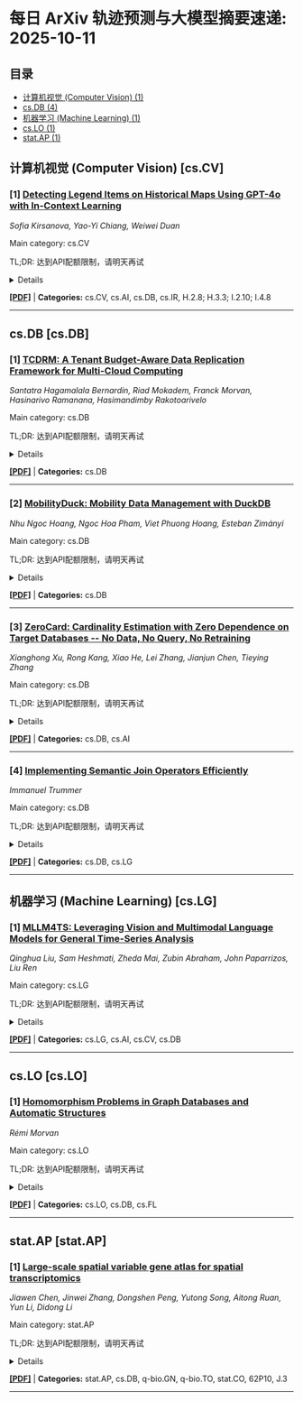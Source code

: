 # 每日 ArXiv 轨迹预测与大模型摘要速递: 2025-10-11

## 目录

- [计算机视觉 (Computer Vision) (1)](#cs-cv)
- [cs.DB (4)](#cs-db)
- [机器学习 (Machine Learning) (1)](#cs-lg)
- [cs.LO (1)](#cs-lo)
- [stat.AP (1)](#stat-ap)

## 计算机视觉 (Computer Vision) [cs.CV]
### [1] [Detecting Legend Items on Historical Maps Using GPT-4o with In-Context Learning](https://arxiv.org/abs/2510.08385)
*Sofia Kirsanova, Yao-Yi Chiang, Weiwei Duan*

Main category: cs.CV

TL;DR: 达到API配额限制，请明天再试


<details>
  <summary>Details</summary>
Motivation: Error: API quota exceeded

Method: Error: API quota exceeded

Result: Error: API quota exceeded

Conclusion: 请联系管理员或等待明天API配额重置。

Abstract: Historical map legends are critical for interpreting cartographic symbols. However, their inconsistent layouts and unstructured formats make automatic extraction challenging. Prior work focuses primarily on segmentation or general optical character recognition (OCR), with few methods effectively matching legend symbols to their corresponding descriptions in a structured manner. We present a method that combines LayoutLMv3 for layout detection with GPT-4o using in-context learning to detect and link legend items and their descriptions via bounding box predictions. Our experiments show that GPT-4 with structured JSON prompts outperforms the baseline, achieving 88% F-1 and 85% IoU, and reveal how prompt design, example counts, and layout alignment affect performance. This approach supports scalable, layout-aware legend parsing and improves the indexing and searchability of historical maps across various visual styles.

</details>

[**[PDF]**](https://arxiv.org/pdf/2510.08385) | **Categories:** cs.CV, cs.AI, cs.DB, cs.IR, H.2.8; H.3.3; I.2.10; I.4.8

---


## cs.DB [cs.DB]
### [1] [TCDRM: A Tenant Budget-Aware Data Replication Framework for Multi-Cloud Computing](https://arxiv.org/abs/2510.07833)
*Santatra Hagamalala Bernardin, Riad Mokadem, Franck Morvan, Hasinarivo Ramanana, Hasimandimby Rakotoarivelo*

Main category: cs.DB

TL;DR: 达到API配额限制，请明天再试


<details>
  <summary>Details</summary>
Motivation: Error: API quota exceeded

Method: Error: API quota exceeded

Result: Error: API quota exceeded

Conclusion: 请联系管理员或等待明天API配额重置。

Abstract: Multi-cloud computing systems face significant challenges in ensuring acceptable performance while adhering to tenant budget requirements. This paper proposes a tenant budget-aware (tenant-centric) data replication framework for Multi-Cloud Computing (TCDRM). The proposed strategy dynamically creates data replicas based on predefined thresholds for response time, economic budget of the tenant and data popularity. TCDRM employs a heuristic replica placement algorithm that leverages the diverse pricing structures of multiple cloud providers. The TCDRM strategy aims to maintain the required performance without exceeding the tenant's budget by taking advantage of the capabilities offered by multicloud environments. The middleware considered acts as an intermediary between tenants and multiple cloud providers, facilitating intelligent replica placement decisions. To achieve this, the proposed TCDRM strategy defines strict thresholds for tenant budget and response time. A performance evaluation is conducted to validate the effectiveness of the strategy. The results show that our approach effectively meets tenant performance objectives while respecting their economic constraints. Bandwidth consumption is reduced by up to 78% compared to non-replicated approaches, and average response time for complex queries is decreased by 51%, all while adhering to tenant budget limitations.

</details>

[**[PDF]**](https://arxiv.org/pdf/2510.07833) | **Categories:** cs.DB

---

### [2] [MobilityDuck: Mobility Data Management with DuckDB](https://arxiv.org/abs/2510.07963)
*Nhu Ngoc Hoang, Ngoc Hoa Pham, Viet Phuong Hoang, Esteban Zimányi*

Main category: cs.DB

TL;DR: 达到API配额限制，请明天再试


<details>
  <summary>Details</summary>
Motivation: Error: API quota exceeded

Method: Error: API quota exceeded

Result: Error: API quota exceeded

Conclusion: 请联系管理员或等待明天API配额重置。

Abstract: The analytics of spatiotemporal data is increasingly important for mobility analytics. Despite extensive research on moving object databases (MODs), few systems are ready on production or lightweight enough for analytics. MobilityDB is a notable system that extends PostgreSQL with spatiotemporal data, but it inherits complexity of the architecture as well. In this paper, we present MobilityDuck, a DuckDB extension that integrates the MEOS library to provide support spatiotemporal and other temporal data types in DuckDB. MobilityDuck leverages DuckDB's lightweight, columnar, in-memory executable properties to deliver efficient analytics. To the best of our knowledge, no existing in-memory or embedded analytical system offers native spatiotemporal types and continuous trajectory operators as MobilityDuck does. We evaluate MobilityDuck using the BerlinMOD-Hanoi benchmark dataset and compare its performance to MobilityDB. Our results show that MobilityDuck preserves the expressiveness of spatiotemporal queries while benefiting from DuckDB's in-memory, columnar architecture.

</details>

[**[PDF]**](https://arxiv.org/pdf/2510.07963) | **Categories:** cs.DB

---

### [3] [ZeroCard: Cardinality Estimation with Zero Dependence on Target Databases -- No Data, No Query, No Retraining](https://arxiv.org/abs/2510.07983)
*Xianghong Xu, Rong Kang, Xiao He, Lei Zhang, Jianjun Chen, Tieying Zhang*

Main category: cs.DB

TL;DR: 达到API配额限制，请明天再试


<details>
  <summary>Details</summary>
Motivation: Error: API quota exceeded

Method: Error: API quota exceeded

Result: Error: API quota exceeded

Conclusion: 请联系管理员或等待明天API配额重置。

Abstract: Cardinality estimation is a fundamental task in database systems and plays a critical role in query optimization. Despite significant advances in learning-based cardinality estimation methods, most existing approaches remain difficult to generalize to new datasets due to their strong dependence on raw data or queries, thus limiting their practicality in real scenarios. To overcome these challenges, we argue that semantics in the schema may benefit cardinality estimation, and leveraging such semantics may alleviate these dependencies. To this end, we introduce ZeroCard, the first semantics-driven cardinality estimation method that can be applied without any dependence on raw data access, query logs, or retraining on the target database. Specifically, we propose to predict data distributions using schema semantics, thereby avoiding raw data dependence. Then, we introduce a query template-agnostic representation method to alleviate query dependence. Finally, we construct a large-scale query dataset derived from real-world tables and pretrain ZeroCard on it, enabling it to learn cardinality from schema semantics and predicate representations. After pretraining, ZeroCard's parameters can be frozen and applied in an off-the-shelf manner. We conduct extensive experiments to demonstrate the distinct advantages of ZeroCard and show its practical applications in query optimization. Its zero-dependence property significantly facilitates deployment in real-world scenarios.

</details>

[**[PDF]**](https://arxiv.org/pdf/2510.07983) | **Categories:** cs.DB, cs.AI

---

### [4] [Implementing Semantic Join Operators Efficiently](https://arxiv.org/abs/2510.08489)
*Immanuel Trummer*

Main category: cs.DB

TL;DR: 达到API配额限制，请明天再试


<details>
  <summary>Details</summary>
Motivation: Error: API quota exceeded

Method: Error: API quota exceeded

Result: Error: API quota exceeded

Conclusion: 请联系管理员或等待明天API配额重置。

Abstract: Semantic query processing engines often support semantic joins, enabling users to match rows that satisfy conditions specified in natural language. Such join conditions can be evaluated using large language models (LLMs) that solve novel tasks without task-specific training.   Currently, many semantic query processing engines implement semantic joins via nested loops, invoking the LLM to evaluate the join condition on row pairs. Instead, this paper proposes a novel algorithm, inspired by the block nested loops join operator implementation in traditional database systems. The proposed algorithm integrates batches of rows from both input tables into a single prompt. The goal of the LLM invocation is to identify all matching row pairs in the current input. The paper introduces formulas that can be used to optimize the size of the row batches, taking into account constraints on the size of the LLM context window (limiting both input and output size). An adaptive variant of the proposed algorithm refers to cases in which the size of the output is difficult to estimate. A formal analysis of asymptotic processing costs, as well as empirical results, demonstrates that the proposed approach reduces costs significantly and performs well compared to join implementations used by recent semantic query processing engines.

</details>

[**[PDF]**](https://arxiv.org/pdf/2510.08489) | **Categories:** cs.DB, cs.LG

---


## 机器学习 (Machine Learning) [cs.LG]
### [1] [MLLM4TS: Leveraging Vision and Multimodal Language Models for General Time-Series Analysis](https://arxiv.org/abs/2510.07513)
*Qinghua Liu, Sam Heshmati, Zheda Mai, Zubin Abraham, John Paparrizos, Liu Ren*

Main category: cs.LG

TL;DR: 达到API配额限制，请明天再试


<details>
  <summary>Details</summary>
Motivation: Error: API quota exceeded

Method: Error: API quota exceeded

Result: Error: API quota exceeded

Conclusion: 请联系管理员或等待明天API配额重置。

Abstract: Effective analysis of time series data presents significant challenges due to the complex temporal dependencies and cross-channel interactions in multivariate data. Inspired by the way human analysts visually inspect time series to uncover hidden patterns, we ask: can incorporating visual representations enhance automated time-series analysis? Recent advances in multimodal large language models have demonstrated impressive generalization and visual understanding capability, yet their application to time series remains constrained by the modality gap between continuous numerical data and discrete natural language. To bridge this gap, we introduce MLLM4TS, a novel framework that leverages multimodal large language models for general time-series analysis by integrating a dedicated vision branch. Each time-series channel is rendered as a horizontally stacked color-coded line plot in one composite image to capture spatial dependencies across channels, and a temporal-aware visual patch alignment strategy then aligns visual patches with their corresponding time segments. MLLM4TS fuses fine-grained temporal details from the numerical data with global contextual information derived from the visual representation, providing a unified foundation for multimodal time-series analysis. Extensive experiments on standard benchmarks demonstrate the effectiveness of MLLM4TS across both predictive tasks (e.g., classification) and generative tasks (e.g., anomaly detection and forecasting). These results underscore the potential of integrating visual modalities with pretrained language models to achieve robust and generalizable time-series analysis.

</details>

[**[PDF]**](https://arxiv.org/pdf/2510.07513) | **Categories:** cs.LG, cs.AI, cs.CV, cs.DB

---


## cs.LO [cs.LO]
### [1] [Homomorphism Problems in Graph Databases and Automatic Structures](https://arxiv.org/abs/2510.07422)
*Rémi Morvan*

Main category: cs.LO

TL;DR: 达到API配额限制，请明天再试


<details>
  <summary>Details</summary>
Motivation: Error: API quota exceeded

Method: Error: API quota exceeded

Result: Error: API quota exceeded

Conclusion: 请联系管理员或等待明天API配额重置。

Abstract: This thesis investigates the central role of homomorphism problems (structure-preserving maps) in two complementary domains: database querying over finite, graph-shaped data, and constraint solving over (potentially infinite) structures. Building on the well-known equivalence between conjunctive query evaluation and homomorphism existence, the first part focuses on conjunctive regular path queries, a standard extension of conjunctive queries that incorporates regular-path predicates. We study the fundamental problem of query minimization under two measures: the number of atoms (constraints) and the tree-width of the query graph. In both cases, we prove the problem to be decidable, and provide efficient algorithms for a large fragment of queries used in practice. The second part of the thesis lifts homomorphism problems to automatic structures, which are infinite structures describable by finite automata. We highlight a dichotomy, between homomorphism problems over automatic structures that are decidable in non-deterministic logarithmic space, and those that are undecidable (proving to be the more common case). In contrast to this prevalence of undecidability, we then focus on the language-theoretic properties of these structures, and show, relying on a novel algebraic language theory, that for any well-behaved logic (a pseudovariety), whether an automatic structure can be described in this logic is decidable.

</details>

[**[PDF]**](https://arxiv.org/pdf/2510.07422) | **Categories:** cs.LO, cs.DB, cs.FL

---


## stat.AP [stat.AP]
### [1] [Large-scale spatial variable gene atlas for spatial transcriptomics](https://arxiv.org/abs/2510.07653)
*Jiawen Chen, Jinwei Zhang, Dongshen Peng, Yutong Song, Aitong Ruan, Yun Li, Didong Li*

Main category: stat.AP

TL;DR: 达到API配额限制，请明天再试


<details>
  <summary>Details</summary>
Motivation: Error: API quota exceeded

Method: Error: API quota exceeded

Result: Error: API quota exceeded

Conclusion: 请联系管理员或等待明天API配额重置。

Abstract: Spatial variable genes (SVGs) reveal critical information about tissue architecture, cellular interactions, and disease microenvironments. As spatial transcriptomics (ST) technologies proliferate, accurately identifying SVGs across diverse platforms, tissue types, and disease contexts has become both a major opportunity and a significant computational challenge. Here, we present a comprehensive benchmarking study of 20 state-of-the-art SVG detection methods using human slides from STimage-1K4M, a large-scale resource of ST data comprising 662 slides from more than 18 tissue types. We evaluate each method across a range of biologically and technically meaningful criteria, including recovery of pathologist-annotated domain-specific markers, cross-slide reproducibility, scalability to high-resolution data, and robustness to technical variation. Our results reveal marked differences in performance depending on tissue type, spatial resolution, and study design. Beyond benchmarking, we construct the first cross-tissue atlas of SVGs, enabling comparative analysis of spatial gene programs across cancer and normal tissues. We observe similarities between pairs of tissues that reflect developmental and functional relationships, such as high overlap between thymus and lymph node, and uncover spatial gene programs associated with metastasis, immune infiltration, and tissue-of-origin identity in cancer. Together, our work defines a framework for evaluating and interpreting spatial gene expression and establishes a reference resource for the ST community.

</details>

[**[PDF]**](https://arxiv.org/pdf/2510.07653) | **Categories:** stat.AP, cs.DB, q-bio.GN, q-bio.TO, stat.CO, 62P10, J.3

---

